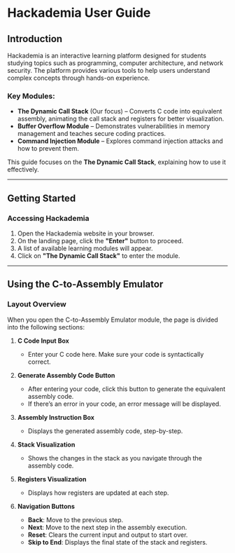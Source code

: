 # Hackademia User Guide

## Introduction

Hackademia is an interactive learning platform designed for students studying topics such as programming, computer architecture, and network security. The platform provides various tools to help users understand complex concepts through hands-on experience. 

### Key Modules:
- **The Dynamic Call Stack** (Our focus) – Converts C code into equivalent assembly, animating the call stack and registers for better visualization.
- **Buffer Overflow Module** – Demonstrates vulnerabilities in memory management and teaches secure coding practices.
- **Command Injection Module** – Explores command injection attacks and how to prevent them.

This guide focuses on the **The Dynamic Call Stack**, explaining how to use it effectively.

---

## Getting Started

### Accessing Hackademia
1. Open the Hackademia website in your browser.
2. On the landing page, click the **"Enter"** button to proceed.
3. A list of available learning modules will appear.
4. Click on **"The Dynamic Call Stack"** to enter the module.

---

## Using the C-to-Assembly Emulator

### Layout Overview
When you open the C-to-Assembly Emulator module, the page is divided into the following sections:

1. **C Code Input Box**  
   - Enter your C code here. Make sure your code is syntactically correct.

2. **Generate Assembly Code Button**  
   - After entering your code, click this button to generate the equivalent assembly code.  
   - If there’s an error in your code, an error message will be displayed.

3. **Assembly Instruction Box**  
   - Displays the generated assembly code, step-by-step.

4. **Stack Visualization**  
   - Shows the changes in the stack as you navigate through the assembly code.

5. **Registers Visualization**  
   - Displays how registers are updated at each step.

6. **Navigation Buttons**  
   - **Back**: Move to the previous step.  
   - **Next**: Move to the next step in the assembly execution.  
   - **Reset**: Clears the current input and output to start over.  
   - **Skip to End**: Displays the final state of the stack and registers.
